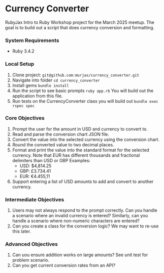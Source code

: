 # Currency Converter

RubyJax Intro to Ruby Workshop project for the March 2025 meetup.
The goal is to build out a script that does currency conversion and formatting.

### System Requirements
- Ruby 3.4.2

### Local Setup
1. Clone project: `git@github.com:murjax/currency_converter.git`
2. Navigate into folder `cd currency_converter`
3. Install gems `bundle install`
4. Run the script to see basic prompts `ruby app.rb`
   You will build out the application from this file.
5. Run tests on the CurrencyConverter class you will build out `bundle exec rspec spec`


### Core Objectives
1. Prompt the user for the amount in USD and currency to convert to.
2. Read and parse the conversion chart JSON file.
3. Convert the value into the selected currency using the conversion chart.
4. Round the converted value to two decimal places.
5. Format and print the value into the standard format for the selected currency.
   Note that EUR has different thousands and fractional delimiters than USD or GBP
   Examples:
   - USD: $4,814.25
   - GBP: £3.734.41
   - EUR: €4.455,11
6. Support entering a list of USD amounts to add and convert to another currency.

### Intermediate Objectives
1. Users may not always respond to the prompt correctly. Can you handle a scenario where an invalid currency is entered?
   Similarly, can you handle a scenario where non-numeric characters are entered?
2. Can you create a class for the conversion logic? We may want to re-use this later.

### Advanced Objectives
1. Can uou ensure addition works on large amounts? See unit test for problem scenario.
2. Can you get current conversion rates from an API?
